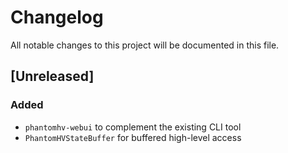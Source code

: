 # Changelog

All notable changes to this project will be documented in this file.

## [Unreleased]

### Added

- `phantomhv-webui` to complement the existing CLI tool
- `PhantomHVStateBuffer` for buffered high-level access
